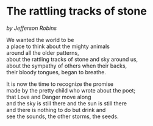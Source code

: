 # The rattling tracks of stone
_by Jefferson Robins_

We wanted the world to be  
a place to think about the mighty animals  
around all the older patterns,  
about the rattling tracks of stone and sky around us,  
about the sympathy of others when their backs,  
their bloody tongues, began to breathe.  

It is now the time to recognize the promise  
made by the pretty child who wrote about the poet;  
that Love and Danger move along  
and the sky is still there and the sun is still there  
and there is nothing to do but drink and  
see the sounds, the other storms, the seeds.  